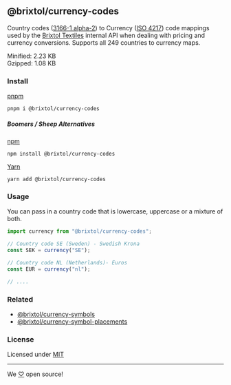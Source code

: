 ## @brixtol/currency-codes

Country codes ([3166-1 alpha-2](https://en.wikipedia.org/wiki/ISO_3166-1_alpha-2#Officially_assigned_code_elements)) to Currency ([ISO 4217](https://en.wikipedia.org/wiki/ISO_4217#Active_codes)) code mappings used by the [Brixtol Textiles](https://www.brixtoltextiles.com) internal API when dealing with pricing and currency conversions. Supports all 249 countries to currency maps.

Minified: 2.23 KB <br>
Gzipped: 1.08 KB

### Install

[pnpm](https://pnpm.js.org/en/cli/install)

```cli
pnpm i @brixtol/currency-codes
```

##### Boomers / Sheep Alternatives

[npm](https://www.npmjs.com/)

```cli
npm install @brixtol/currency-codes
```

[Yarn](https://yarnpkg.com/)

```cli
yarn add @brixtol/currency-codes
```

### Usage

You can pass in a country code that is lowercase, uppercase or a mixture of both.

```javascript
import currency from "@brixtol/currency-codes";

// Country code SE (Sweden) - Swedish Krona
const SEK = currency("SE");

// Country code NL (Netherlands)- Euros
const EUR = currency("nl");

// ....
```

### Related

- [@brixtol/currency-symbols](https://github.com/brixtol/currency-symbols)
- [@brixtol/currency-symbol-placements](https://github.com/brixtol/currency-symbol-placements)

### License

Licensed under [MIT](#LICENCE)

---

We [♡](https://www.brixtoltextiles.com/discount/4D3V3L0P3RS]) open source!

